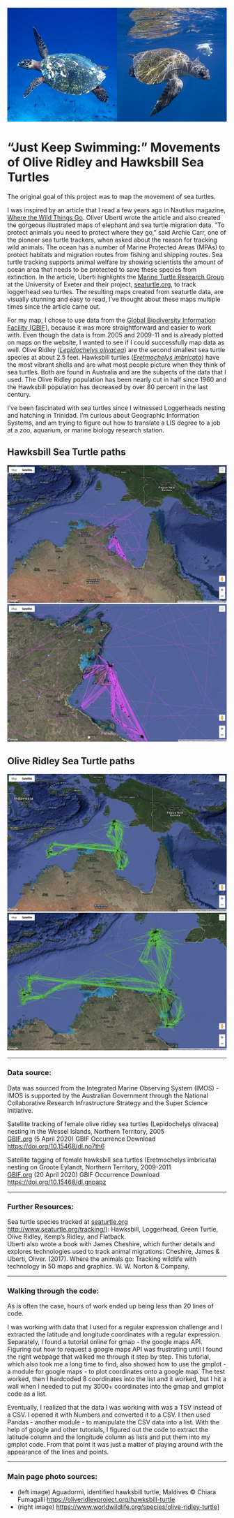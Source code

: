 <!DOCTYPE html>
<html>

<head>
  <meta charset="utf-8">
  <meta name="viewport" content="width=device-width, initial-scale=1.0">
  <title>Welcome file</title>
  <link rel="stylesheet" href="https://stackedit.io/style.css" />
</head>

<body class="stackedit">
  <div class="stackedit__html"><p><img src="https://raw.githubusercontent.com/hmklise/Sea-Turtle-Movement/master/images/turtles2.jpg" alt="turtles"></p>
<h1 id="“just-keep-swimming”-movements-of-olive-ridley-and-hawksbill-sea-turtles">“Just Keep Swimming:” Movements of Olive Ridley and Hawksbill Sea Turtles</h1>
<p>The original goal of this project was to map the movement of sea turtles.</p>
<p>I was inspired by an article that I read a few years ago in Nautilus magazine, <a href="http://nautil.us/issue/51/limits/where-the-wild-things-go">Where the Wild Things Go</a>. Oliver Uberti wrote the article and also created the gorgeous illustrated maps of elephant and sea turtle migration data. “To protect animals you need to protect where they go,” said Archie Carr, one of the pioneer sea turtle trackers, when asked about the reason for tracking wild animals. The ocean has a number of Marine Protected Areas (MPAs) to protect habitats and migration routes from fishing and shipping routes. Sea turtle tracking supports animal welfare by showing scientists the amount of ocean area that needs to be protected to save these species from extinction. In the article, Uberti highlights the <a href="http://www.seaturtle.org/mtrg/">Marine Turtle Research Group</a> at the University of Exeter and their project, <a href="http://seaturtle.org/tracking/">seaturtle.org</a>, to track loggerhead sea turtles. The resulting maps created from seaturtle data, are visually stunning and easy to read, I’ve thought about these maps multiple times since the article came out.</p>
<p>For my map, I chose to use data from the <a href="https://www.gbif.org/">Global Biodiversity Information Facility (GBIF)</a>, because it was more straightforward and easier to work with. Even though the data is from 2005 and 2009-11 and is already plotted on maps on the website, I wanted to see if I could successfully map data as well. Olive Ridley (<a href="https://www.gbif.org/dataset/e9493ed6-55ba-43e8-bcda-fef47ba441e3"><em>Lepidochelys olivacea</em></a>) are the second smallest sea turtle species at about 2.5 feet. Hawksbill turtles (<a href="https://www.gbif.org/dataset/dab5a4c8-2dd8-48cc-8960-4be487d8995a"><em>Eretmochelys imbricata</em></a>) have the most vibrant shells and are what most people picture when they think of sea turtles. Both are found in Australia and are the subjects of the data that I used. The Olive Ridley population has been nearly cut in half since 1960 and the Hawksbill population has decreased by over 80 percent in the last century.</p>
<p>I’ve been fascinated with sea turtles since I witnessed Loggerheads nesting and hatching in Trinidad. I’m curious about Geographic Information Systems, and am trying to figure out how to translate a LIS degree to a job at a zoo, aquarium, or marine biology research station.</p>
<h2 id="hawksbill-sea-turtle-paths">Hawksbill Sea Turtle paths</h2>
<p><img src="https://raw.githubusercontent.com/hmklise/Sea-Turtle-Movement/master/images/hawksbill2.jpg" alt="Hawksbill1"><br>
<img src="https://raw.githubusercontent.com/hmklise/Sea-Turtle-Movement/master/images/hawksbill1.jpg" alt="hawksbill2"></p>
<h2 id="olive-ridley-sea-turtle-paths">Olive Ridley Sea Turtle paths</h2>
<p><img src="https://raw.githubusercontent.com/hmklise/Sea-Turtle-Movement/master/images/oliveridley1.jpg" alt="olive ridley1"><br>
<img src="https://raw.githubusercontent.com/hmklise/Sea-Turtle-Movement/master/images/oliveridley2.jpg" alt="olive ridley2"></p>
<hr>
<h3 id="data-source">Data source:</h3>
<p>Data was sourced from the Integrated Marine Observing System (IMOS) - IMOS is supported by the Australian Government through the National Collaborative Research Infrastructure Strategy and the Super Science Initiative.</p>
<p>Satellite tracking of female olive ridley sea turtles (Lepidochelys olivacea) nesting in the Wessel Islands, Northern Territory, 2005<br>
<a href="http://GBIF.org">GBIF.org</a> (5 April 2020) GBIF Occurrence Download <a href="https://doi.org/10.15468/dl.no7th6">https://doi.org/10.15468/dl.no7th6</a></p>
<p>Satellite tagging of female hawksbill sea turtles (Eretmochelys imbricata) nesting on Groote Eylandt, Northern Territory, 2009-2011<br>
<a href="http://GBIF.org">GBIF.org</a> (20 April 2020) GBIF Occurrence Download <a href="https://doi.org/10.15468/dl.gnpapz">https://doi.org/10.15468/dl.gnpapz</a></p>
<hr>
<h3 id="further-resources">Further Resources:</h3>
<p>Sea turtle species tracked at <a href="http://seaturtle.org">seaturtle.org</a> <a href="http://www.seaturtle.org/tracking/">http://www.seaturtle.org/tracking/</a>): Hawksbill, Loggerhead, Green Turtle, Olive Ridley, Kemp’s Ridley, and Flatback.<br>
Uberti also wrote a book with James Cheshire, which further details and explores technologies used to track animal migrations: Cheshire, James &amp; Uberti, Oliver. (2017). Where the animals go: Tracking wildlife with technology in 50 maps and graphics. W. W. Norton &amp; Company.</p>
<hr>
<h3 id="walking-through-the-code">Walking through the code:</h3>
<p>As is often the case, hours of work ended up being less than 20 lines of code.</p>
<p>I was working with data that I used for a regular expression challenge and I extracted the latitude and longitude coordinates with a regular expression. Separately, I found a tutorial online for gmap - the google maps API. Figuring out how to request a google maps API was frustrating until I found the right webpage that walked me through it step by step. This tutorial, which also took me a long time to find, also showed how to use the gmplot - a module for google maps - to plot coordinates onto a google map. The test worked, then I hardcoded 8 coordinates into the list and it worked, but I hit a wall when I needed to put my 3000+ coordinates into the gmap and gmplot code as a list.</p>
<p>Eventually, I realized that the data I was working with was a TSV instead of a CSV. I opened it with Numbers and converted it to a CSV. I then used Pandas - another module - to manipulate the CSV data into a list. With the help of google and other tutorials, I figured out the code to extract the latitude column and the longitude column as lists and put them into my gmplot code. From that point it was just a matter of playing around with the appearance of the lines and points.</p>
<hr>
<h3 id="main-page-photo-sources">Main page photo sources:</h3>
<ul>
<li>(left image) Aguadormi, identified hawksbill turtle, Maldives © Chiara Fumagalli <a href="https://oliveridleyproject.org/hawksbill-turtle">https://oliveridleyproject.org/hawksbill-turtle</a></li>
<li>(right image) <a href="https://www.worldwildlife.org/species/olive-ridley-turtle">https://www.worldwildlife.org/species/olive-ridley-turtle</a>]</li>
</ul>
</div>
</body>

</html>